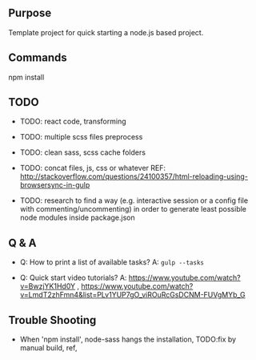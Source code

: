 

## Purpose

Template project for quick starting a node.js based project.




## Commands
npm install




## TODO

* TODO: react code, transforming

* TODO: multiple scss files preprocess

* TODO: clean sass, scss cache folders


* TODO:  concat files, js, css or whatever
  REF: http://stackoverflow.com/questions/24100357/html-reloading-using-browsersync-in-gulp


* TODO: research to find a way (e.g. interactive session or a config file with commenting/uncommenting) in order to generate least possible node modules inside package.json


## Q & A

* Q: How to print a list of available tasks?   A: `gulp --tasks`

* Q: Quick start video tutorials?  A: https://www.youtube.com/watch?v=BwzjYK1Hd0Y , https://www.youtube.com/watch?v=LmdT2zhFmn4&list=PLv1YUP7gO_viROuRcGsDCNM-FUVgMYb_G




## Trouble Shooting
 
* When 'npm install', node-sass hangs the installation, TODO:fix by manual build, ref, 
